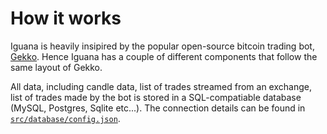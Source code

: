 How it works
============

Iguana is heavily insipired by the popular open-source bitcoin trading bot, [Gekko](https://github.com/askmike/gekko). Hence Iguana has a couple of different components that follow the same layout of Gekko.

All data, including candle data, list of trades streamed from an exchange, list of trades made by the bot is stored in a SQL-compatiable database (MySQL, Postgres, Sqlite etc...). The connection details can be found in [`src/database/config.json`](./src/database/config.json).
